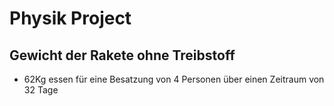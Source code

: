 # Physik Project 

## Gewicht der Rakete ohne Treibstoff 
- 62Kg essen für eine Besatzung von 4 Personen über einen Zeitraum von 32 Tage
